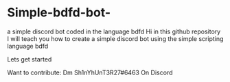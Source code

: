 # Simple-bdfd-bot-
a simple discord bot coded in the language bdfd
Hi in this github repository I will teach you how to create a simple discord bot using the simple scripting language bdfd 

Lets get started 


Want to contribute: Dm Sh1nYhUnT3R27#6463 On Discord
